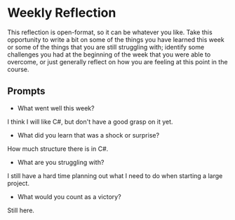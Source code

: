 # Weekly Reflection
This reflection is open-format, so it can be whatever you like. Take this opportunity to write a bit on some of the things you have learned this week or some of the things that you are still struggling with; identify some challenges you had at the beginning of the week that you were able to overcome, or just generally reflect on how you are feeling at this point in the course.

## Prompts
- What went well this week?

I think I will like C#, but don't have a good grasp on it yet.

- What did you learn that was a shock or surprise?

How much structure there is in C#.

- What are you struggling with?

I still have a hard time planning out what I need to do when starting a large project.

- What would you count as a victory?

Still here.
